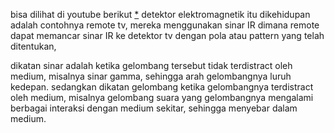 bisa dilihat di youtube berikut [*](https://youtu.be/XpLCK88nVgU) detektor elektromagnetik itu dikehidupan adalah contohnya remote tv, mereka menggunakan sinar IR dimana remote dapat memancar sinar IR ke detektor tv dengan pola atau pattern yang telah ditentukan,

dikatan sinar adalah ketika gelombang tersebut tidak terdistract oleh medium, misalnya sinar gamma, sehingga arah gelombangnya luruh kedepan. sedangkan dikatan gelombang ketika gelombangnya terdistract oleh medium, misalnya gelombang suara yang gelombangnya mengalami berbagai interaksi dengan medium sekitar, sehingga menyebar dalam medium. 